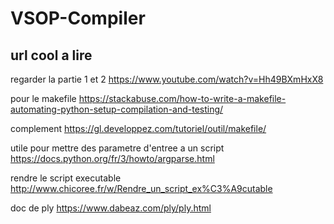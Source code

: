 # VSOP-Compiler
## url cool a lire 

regarder la partie 1 et 2 
https://www.youtube.com/watch?v=Hh49BXmHxX8

pour le makefile
https://stackabuse.com/how-to-write-a-makefile-automating-python-setup-compilation-and-testing/

complement
https://gl.developpez.com/tutoriel/outil/makefile/

utile pour mettre des parametre d'entree a un script
https://docs.python.org/fr/3/howto/argparse.html

rendre le script executable
http://www.chicoree.fr/w/Rendre_un_script_ex%C3%A9cutable

doc de ply
https://www.dabeaz.com/ply/ply.html


